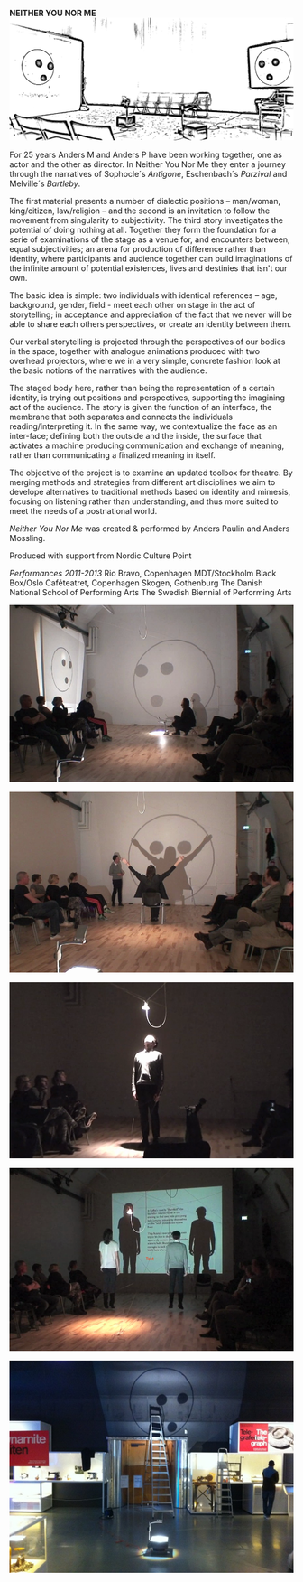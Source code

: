 **NEITHER YOU NOR ME**  
![](/neither1.jpg)

For 25 years Anders M and Anders P have been working together, one as actor and the other as director. In Neither You Nor Me they enter a journey through the narratives of Sophocle´s *Antigone*, Eschenbach´s *Parzival* and Melville´s *Bartleby*.

The first material presents a number of dialectic positions – man/woman, king/citizen, law/religion – and the second is an invitation to follow the movement from singularity to subjectivity. The third story investigates the potential of doing nothing at all. Together they form the foundation for a serie of examinations of the stage as a venue for, and encounters between, equal subjectivities; an arena for production of difference rather than identity, where participants and audience together can build imaginations of the infinite amount of potential existences, lives and destinies that isn't our own.

The basic idea is simple: two individuals with identical references – age, background, gender, field - meet each other on stage in the act of storytelling; in acceptance and appreciation of the fact that we never will be able to share each others perspectives, or create an identity between them.

Our verbal storytelling is projected through the perspectives of our bodies in the space, together with analogue animations produced with two overhead projectors, where we in a very simple, concrete fashion look at the basic notions of the narratives with the audience.

The staged body here, rather than being the representation of a certain identity, is trying out positions and perspectives, supporting the imagining act of the audience. The story is given the function of an interface, the membrane that both separates and connects the individuals reading/interpreting it. In the same way, we contextualize the face as an inter-face; defining both the outside and the inside, the surface that activates a machine producing communication and exchange of meaning, rather than communicating a finalized meaning in itself.

The objective of the project is to examine an updated toolbox for theatre. By merging methods and strategies from different art disciplines we aim to develope alternatives to traditional methods based on identity and mimesis, focusing on listening rather than understanding, and thus more suited to meet the needs of a postnational world.

*Neither You Nor Me* was created & performed by Anders Paulin and Anders Mossling.

Produced with support from Nordic Culture Point

*Performances 2011-2013*
Rio Bravo, Copenhagen
MDT/Stockholm
Black Box/Oslo
Caféteatret, Copenhagen
Skogen, Gothenburg
The Danish National School of Performing Arts
The Swedish Biennial of Performing Arts

![](/neither3.png)

![](/neither4.png)

![](/neither5.png)

![](/neither6.png)

![](/neither2.jpg)


